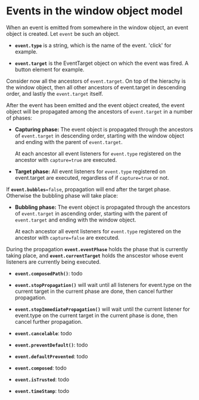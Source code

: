# Events in the window object model

When an event is emitted from somewhere in the window object, an event object is created. Let `event` be such an object. 

* **`event.type`** is a string, which is the name of the event. 'click' for example. 

* **`event.target`** is the EventTarget object on which the event was fired. A button element for example. 

Consider now all the ancestors of `event.target`. On top of the hierachy is the window object, then all other ancestors of event.target in descending order, and lastly the `event.target` itself. 

After the event has been emitted and the event object created, the event object will be propagated among the ancestors of `event.target` in a number of phases: 

* **Capturing phase:** The event object is propagated through the ancestors of `event.target` in descending order, starting with the window object and ending with the parent of `event.target`. 

  At each ancestor all event listeners for `event.type` registered on the ancestor with `capture=true` are executed. 
  
* **Target phase:** All event listeners for `event.type` registered on event.target are executed, regardless of if `capture=true` or not. 

If **`event.bubbles`**`=false`, propagation will end after the target phase. Otherwise the bubbling phase will take place: 

* **Bubbling phase:** The event object is propagated through the ancestors of `event.target` in ascending order, starting with the parent of `event.target` and ending with the window object. 

  At each ancestor all event listeners for `event.type` registered on the ancestor with `capture=false` are executed. 
  
During the propagation **`event.eventPhase`** holds the phase that is currently taking place, and **`event.currentTarget`** holds the anscestor whose event listeners are currently being executed. 

* **`event.composedPath()`**: todo

* **`event.stopPropagation()`** will wait until all listeners for event.type on the current target in the current phase are done, then cancel further propagation. 

* **`event.stopImmediatePropagation()`** will wait until the current listener for event.type on the current target in the current phase is done, then cancel further propagation. 

* **`event.cancelable`**: todo

* **`event.preventDefault()`**: todo

* **`event.defaultPrevented`**: todo

* **`event.composed`**: todo

* **`event.isTrusted`**: todo

* **`event.timeStamp`**: todo
